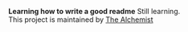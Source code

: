 **Learning how to write a good readme**
Still learning.  
This project is maintained by [The Alchemist](https://twitter.com/Malyck_Snowden)

